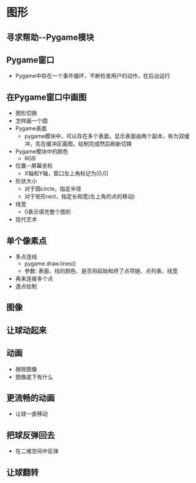 # 图形
## 寻求帮助--Pygame模块
## Pygame窗口
- Pygame中存在一个事件循环，不断检查用户的动作，在后台运行
## 在Pygame窗口中画图
- 图形切换
- 怎样画一个圆
- Pygame表面
    - pygame模块中，可以存在多个表面，显示表面由两个副本，称为双缓冲，先在缓冲区画图，绘制完成然后刷新切换
- Pygame模块中的颜色
    - RGB
- 位置--屏幕坐标
    - X轴和Y轴，窗口左上角标记为[0,0]
- 形状大小
    - 对于圆circle，指定半径
    - 对于矩形rect，指定长和宽(左上角的点的移动)
- 线宽
    - 0表示填充整个图形
- 现代艺术
## 单个像素点
- 多点连线
    - pygame.draw.lines()
    - 参数: 表面、线的颜色、是否将起始和终了点项链、点列表、线宽
- 再来连接多个点
- 逐点绘制
## 图像
## 让球动起来
## 动画
- 擦除图像
- 图像底下有什么
## 更流畅的动画
-  让球一直移动
## 把球反弹回去
- 在二维空间中反弹
## 让球翻转
